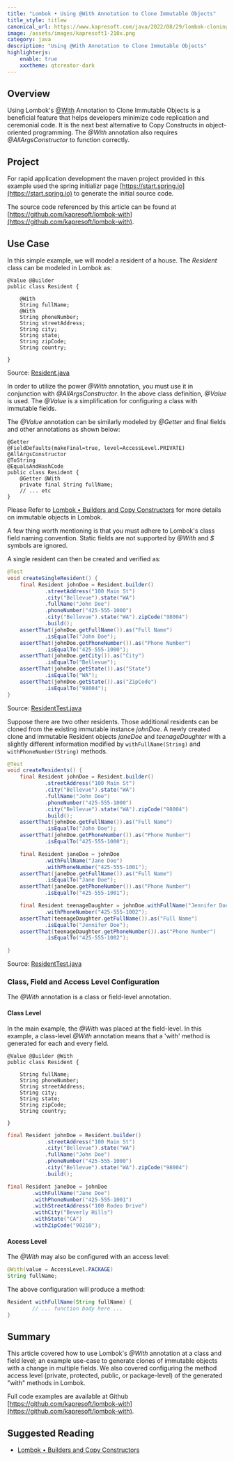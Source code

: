 ```yaml
---
title: "Lombok • Using @With Annotation to Clone Immutable Objects"
title_style: titlew
canonical_url: https://www.kapresoft.com/java/2022/08/29/lombok-cloning-immutable-objects-using-with.html
image: /assets/images/kapresoft1-210x.png
category: java
description: "Using @With Annotation to Clone Immutable Objects"
highlighterjs:
    enable: true
    xxxtheme: qtcreator-dark
---
```


## Overview

Using Lombok's [@With](https://projectlombok.org/features/With) Annotation to Clone Immutable Objects is a beneficial feature that helps developers minimize code replication and ceremonial code.  It is the next best alternative to Copy Constructs in object-oriented programming.  The _@With_ annotation also requires _@AllArgsConstructor_ to function correctly.

<!--excerpt-->

## Project

For rapid application development the maven project provided in this example used the spring initializr page [https://start.spring.io](https://start.spring.io) to generate the initial source code.

The source code referenced by this article can be found at [https://github.com/kapresoft/lombok-with](https://github.com/kapresoft/lombok-with).

## Use Case

In this simple example, we will model a resident of a house.  The _Resident_ class can be modeled in Lombok as:

<pre class="hljs"><code class="language-java">@Value @Builder
public class Resident {

    @With
    String fullName;
    @With
    String phoneNumber;
    String streetAddress;
    String city;
    String state;
    String zipCode;
    String country;

}
</code></pre>

Source: [Resident.java](https://github.com/kapresoft/lombok-with/blob/master/src/main/java/com/kapresoft/lombok/builders/Resident.java)

In order to utilize the power _@With_ annotation, you must use it in conjunction with _@AllArgsConstructor_. In the above class definition, _@Value_ is used.  The _@Value_ is a simplification for configuring a class with immutable fields. 

The _@Value_ annotation can be similarly modeled by _@Getter_ and final fields and other annotations as shown below:

<pre class="hljs"><code class="language-java">@Getter 
@FieldDefaults(makeFinal=true, level=AccessLevel.PRIVATE) 
@AllArgsConstructor 
@ToString 
@EqualsAndHashCode
public class Resident {
    @Getter @With
    private final String fullName;
    // ... etc
}
</code></pre>

Please Refer to [Lombok • Builders and Copy Constructors](/java/2021/12/27/lombok-builders-and-copy-constructors.html) for more details on immutable objects in Lombok.

A few thing worth mentioning is that you must adhere to Lombok's class field naming convention. Static fields are not supported by _@With_ and _$_ symbols are ignored.

A single resident can then be created and verified as:

```java
@Test
void createSingleResident() {
    final Resident johnDoe = Resident.builder()
            .streetAddress("100 Main St")
            .city("Bellevue").state("WA")
            .fullName("John Doe")
            .phoneNumber("425-555-1000")
            .city("Bellevue").state("WA").zipCode("98004")
            .build();
    assertThat(johnDoe.getFullName()).as("Full Name")
            .isEqualTo("John Doe");
    assertThat(johnDoe.getPhoneNumber()).as("Phone Number")
            .isEqualTo("425-555-1000");
    assertThat(johnDoe.getCity()).as("City")
            .isEqualTo("Bellevue");
    assertThat(johnDoe.getState()).as("State")
            .isEqualTo("WA");
    assertThat(johnDoe.getState()).as("ZipCode")
            .isEqualTo("98004");
}
```
Source: [ResidentTest.java](https://github.com/kapresoft/lombok-with/blob/master/src/test/java/com/kapresoft/lombok/builders/ResidentTest.java)

Suppose there are two other residents.  Those additional residents can be cloned from the existing immutable instance _johnDoe_.  A newly created clone and immutable Resident objects _janeDoe_ and _teenageDaughter_ with a slightly different information modified by `withFullName(String)` and `withPhoneNumber(String)` methods.

```java
@Test
void createResidents() {
    final Resident johnDoe = Resident.builder()
            .streetAddress("100 Main St")
            .city("Bellevue").state("WA")
            .fullName("John Doe")
            .phoneNumber("425-555-1000")
            .city("Bellevue").state("WA").zipCode("98004")
            .build();
    assertThat(johnDoe.getFullName()).as("Full Name")
            .isEqualTo("John Doe");
    assertThat(johnDoe.getPhoneNumber()).as("Phone Number")
            .isEqualTo("425-555-1000");

    final Resident janeDoe = johnDoe
            .withFullName("Jane Doe")
            .withPhoneNumber("425-555-1001");
    assertThat(janeDoe.getFullName()).as("Full Name")
            .isEqualTo("Jane Doe");
    assertThat(janeDoe.getPhoneNumber()).as("Phone Number")
            .isEqualTo("425-555-1001");

    final Resident teenageDaughter = johnDoe.withFullName("Jennifer Doe")
            .withPhoneNumber("425-555-1002");
    assertThat(teenageDaughter.getFullName()).as("Full Name")
            .isEqualTo("Jennifer Doe");
    assertThat(teenageDaughter.getPhoneNumber()).as("Phone Number")
            .isEqualTo("425-555-1002");

}
```
Source: [ResidentTest.java](https://github.com/kapresoft/lombok-with/blob/master/src/test/java/com/kapresoft/lombok/builders/ResidentTest.java)

### Class, Field and Access Level Configuration

The _@With_ annotation is a class or field-level annotation. 

#### Class Level
In the main example, the _@With_ was placed at the field-level. In this example, a class-level _@With_ annotation means that a 'with' method is generated for each and every field.

<pre class="hljs"><code class="language-java">@Value @Builder @With
public class Resident {

    String fullName;
    String phoneNumber;
    String streetAddress;
    String city;
    String state;
    String zipCode;
    String country;

}
</code></pre>

```java
final Resident johnDoe = Resident.builder()
            .streetAddress("100 Main St")
            .city("Bellevue").state("WA")
            .fullName("John Doe")
            .phoneNumber("425-555-1000")
            .city("Bellevue").state("WA").zipCode("98004")
            .build();

final Resident janeDoe = johnDoe
        .withFullName("Jane Doe")
        .withPhoneNumber("425-555-1001")
        .withStreetAddress("100 Rodeo Drive")
        .withCity("Beverly Hills")
        .withState("CA")
        .withZipCode("90210");
```

#### Access Level

The _@With_ may also be configured with an access level:

```java
@With(value = AccessLevel.PACKAGE)
String fullName;
```

The above configuration will produce a method:
```java
Resident withFullName(String fullName) {
        // ... function body here ...
}
```


## Summary
This article covered how to use Lombok's _@With_ annotation at a class and field level; an example use-case to generate clones of immutable objects with a change in multiple fields. We also covered configuring the method access level (private, protected, public, or package-level) of the generated "with" methods in Lombok.

Full code examples are available at Github [https://github.com/kapresoft/lombok-with](https://github.com/kapresoft/lombok-with).

## Suggested Reading

- [Lombok • Builders and Copy Constructors](/java/2021/12/27/lombok-builders-and-copy-constructors.html)
